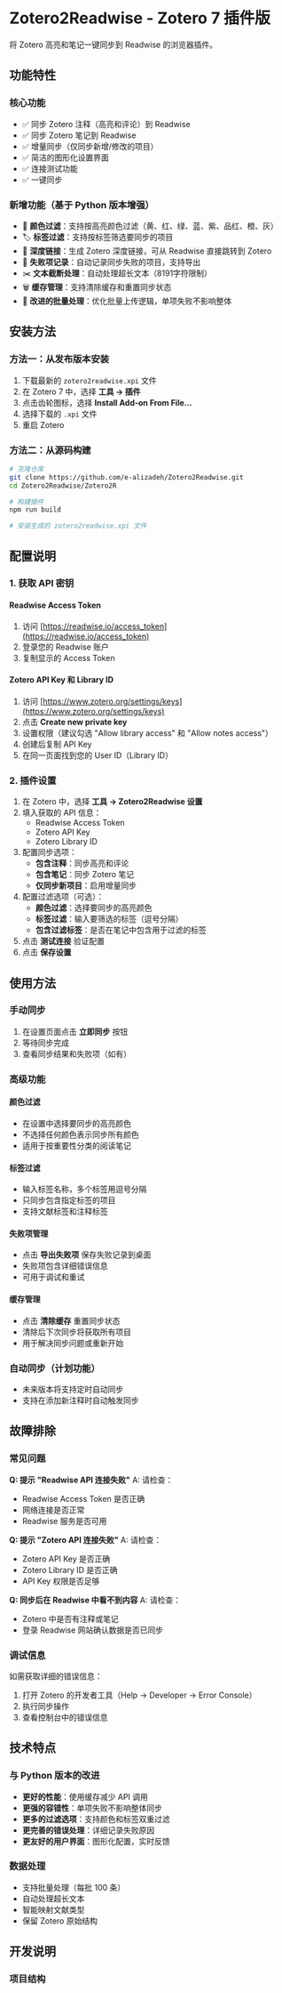 # Zotero2Readwise - Zotero 7 插件版

将 Zotero 高亮和笔记一键同步到 Readwise 的浏览器插件。

## 功能特性

### 核心功能
- ✅ 同步 Zotero 注释（高亮和评论）到 Readwise
- ✅ 同步 Zotero 笔记到 Readwise
- ✅ 增量同步（仅同步新增/修改的项目）
- ✅ 简洁的图形化设置界面
- ✅ 连接测试功能
- ✅ 一键同步

### 新增功能（基于 Python 版本增强）
- 🎨 **颜色过滤**：支持按高亮颜色过滤（黄、红、绿、蓝、紫、品红、橙、灰）
- 🏷️ **标签过滤**：支持按标签筛选要同步的项目
- 🔗 **深度链接**：生成 Zotero 深度链接，可从 Readwise 直接跳转到 Zotero
- 📝 **失败项记录**：自动记录同步失败的项目，支持导出
- ✂️ **文本截断处理**：自动处理超长文本（8191字符限制）
- 🗑️ **缓存管理**：支持清除缓存和重置同步状态
- 🔄 **改进的批量处理**：优化批量上传逻辑，单项失败不影响整体

## 安装方法

### 方法一：从发布版本安装

1. 下载最新的 `zotero2readwise.xpi` 文件
2. 在 Zotero 7 中，选择 **工具 → 插件**
3. 点击齿轮图标，选择 **Install Add-on From File...**
4. 选择下载的 `.xpi` 文件
5. 重启 Zotero

### 方法二：从源码构建

```bash
# 克隆仓库
git clone https://github.com/e-alizadeh/Zotero2Readwise.git
cd Zotero2Readwise/Zotero2R

# 构建插件
npm run build

# 安装生成的 zotero2readwise.xpi 文件
```

## 配置说明

### 1. 获取 API 密钥

#### Readwise Access Token
1. 访问 [https://readwise.io/access_token](https://readwise.io/access_token)
2. 登录您的 Readwise 账户
3. 复制显示的 Access Token

#### Zotero API Key 和 Library ID
1. 访问 [https://www.zotero.org/settings/keys](https://www.zotero.org/settings/keys)
2. 点击 **Create new private key**
3. 设置权限（建议勾选 "Allow library access" 和 "Allow notes access"）
4. 创建后复制 API Key
5. 在同一页面找到您的 User ID（Library ID）

### 2. 插件设置

1. 在 Zotero 中，选择 **工具 → Zotero2Readwise 设置**
2. 填入获取的 API 信息：
   - Readwise Access Token
   - Zotero API Key
   - Zotero Library ID
3. 配置同步选项：
   - **包含注释**：同步高亮和评论
   - **包含笔记**：同步 Zotero 笔记
   - **仅同步新项目**：启用增量同步
4. 配置过滤选项（可选）：
   - **颜色过滤**：选择要同步的高亮颜色
   - **标签过滤**：输入要筛选的标签（逗号分隔）
   - **包含过滤标签**：是否在笔记中包含用于过滤的标签
5. 点击 **测试连接** 验证配置
6. 点击 **保存设置**

## 使用方法

### 手动同步
1. 在设置页面点击 **立即同步** 按钮
2. 等待同步完成
3. 查看同步结果和失败项（如有）

### 高级功能

#### 颜色过滤
- 在设置中选择要同步的高亮颜色
- 不选择任何颜色表示同步所有颜色
- 适用于按重要性分类的阅读笔记

#### 标签过滤
- 输入标签名称，多个标签用逗号分隔
- 只同步包含指定标签的项目
- 支持文献标签和注释标签

#### 失败项管理
- 点击 **导出失败项** 保存失败记录到桌面
- 失败项包含详细错误信息
- 可用于调试和重试

#### 缓存管理
- 点击 **清除缓存** 重置同步状态
- 清除后下次同步将获取所有项目
- 用于解决同步问题或重新开始

### 自动同步（计划功能）
- 未来版本将支持定时自动同步
- 支持在添加新注释时自动触发同步

## 故障排除

### 常见问题

**Q: 提示 "Readwise API 连接失败"**
A: 请检查：
- Readwise Access Token 是否正确
- 网络连接是否正常
- Readwise 服务是否可用

**Q: 提示 "Zotero API 连接失败"**
A: 请检查：
- Zotero API Key 是否正确
- Zotero Library ID 是否正确
- API Key 权限是否足够

**Q: 同步后在 Readwise 中看不到内容**
A: 请检查：
- Zotero 中是否有注释或笔记
- 登录 Readwise 网站确认数据是否已同步

### 调试信息

如需获取详细的错误信息：
1. 打开 Zotero 的开发者工具（Help → Developer → Error Console）
2. 执行同步操作
3. 查看控制台中的错误信息

## 技术特点

### 与 Python 版本的改进
- **更好的性能**：使用缓存减少 API 调用
- **更强的容错性**：单项失败不影响整体同步
- **更多的过滤选项**：支持颜色和标签双重过滤
- **更完善的错误处理**：详细记录失败原因
- **更友好的用户界面**：图形化配置，实时反馈

### 数据处理
- 支持批量处理（每批 100 条）
- 自动处理超长文本
- 智能映射文献类型
- 保留 Zotero 原始结构

## 开发说明

### 项目结构
